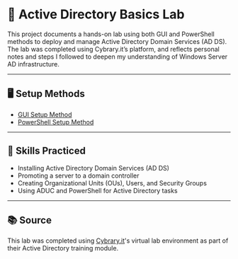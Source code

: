 # 🧩 Active Directory Basics Lab

This project documents a hands-on lab using both GUI and PowerShell methods to deploy and manage Active Directory Domain Services (AD DS). The lab was completed using Cybrary.it’s platform, and reflects personal notes and steps I followed to deepen my understanding of Windows Server AD infrastructure.

---

## 🖥️ Setup Methods

- [GUI Setup Method](./gui-setup.md)
- [PowerShell Setup Method](./powershell-setup.md)

---

## 🧠 Skills Practiced

- Installing Active Directory Domain Services (AD DS)
- Promoting a server to a domain controller
- Creating Organizational Units (OUs), Users, and Security Groups
- Using ADUC and PowerShell for Active Directory tasks

---

## 📚 Source

This lab was completed using [Cybrary.it](https://www.cybrary.it)'s virtual lab environment as part of their Active Directory training module.





































